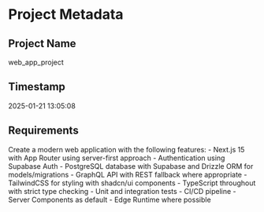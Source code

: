 # Project Metadata

## Project Name
web_app_project

## Timestamp
2025-01-21 13:05:08

## Requirements
Create a modern web application with the following features:
    - Next.js 15 with App Router using server-first approach
    - Authentication using Supabase Auth
    - PostgreSQL database with Supabase and Drizzle ORM for models/migrations
    - GraphQL API with REST fallback where appropriate
    - TailwindCSS for styling with shadcn/ui components
    - TypeScript throughout with strict type checking
    - Unit and integration tests
    - CI/CD pipeline
    - Server Components as default
    - Edge Runtime where possible
    

